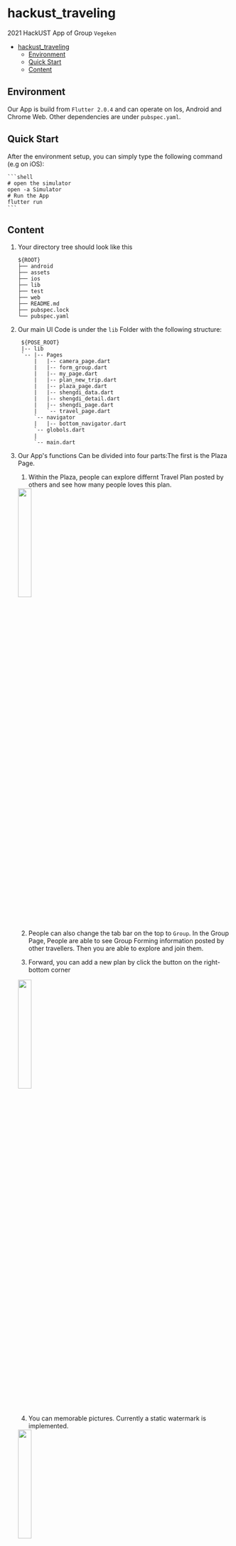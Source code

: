 # hackust_traveling

2021 HackUST App of Group `Vegeken`


- [hackust_traveling](#hackust_traveling)
  - [Environment](#environment)
  - [Quick Start](#quick-start)
  - [Content](#content)


## Environment 
Our App is build from `Flutter 2.0.4` and can operate on Ios, Android and Chrome Web.
Other dependencies are under `pubspec.yaml`.

## Quick Start
After the environment setup, you can simply type the following command (e.g on iOS):

    ```shell
    # open the simulator
    open -a Simulator
    # Run the App
    flutter run
    ```
## Content
1. Your directory tree should look like this
   ```
   ${ROOT}
   ├── android
   ├── assets
   ├── ios
   ├── lib
   ├── test
   ├── web
   ├── README.md
   ├── pubspec.lock
   └── pubspec.yaml
   ```
2. Our main UI Code is under the `lib` Folder with the following structure:
   ```
    ${POSE_ROOT}
    |-- lib
    `-- |-- Pages
        |   |-- camera_page.dart
        |   |-- form_group.dart
        |   |-- my_page.dart
        |   |-- plan_new_trip.dart
        |   |-- plaza_page.dart
        |   |-- shengdi_data.dart
        |   |-- shengdi_detail.dart
        |   |-- shengdi_page.dart
        |   `-- travel_page.dart 
        `-- navigator
        |   |-- bottom_navigator.dart
        `-- globols.dart
        |
        `-- main.dart
    ```
3. Our App's functions Can be divided into four parts:The first is the Plaza Page.  
    1. Within the Plaza, people can explore differnt Travel Plan posted by others and see how many people loves this plan.
    <img src='Img/Plaza.png' width="25%" height="25%" >   
    
    2. People can also change the tab bar on the top to `Group`. In the Group Page, People are able to see Group Forming information posted by other travellers. Then you are able to explore and join them.
    
    3. Forward, you can add a new plan by click the button on the right-bottom corner  
    <img src='Img/add_new.png' width="25%" height="25%" text-align: center>  
    
    4. You can memorable pictures. Currently a static watermark is implemented.  
    <img src='Img/Take.jpeg' width="25%" height="25%" text-align: center>  
    
    5. In addition, you can explore attractions in our map.  
    <img src='Img/Map.png' width="25%" height="25%" text-align: center>
